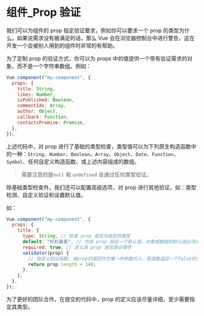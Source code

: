 # 组件\_Prop 验证

我们可以为组件的 prop 指定验证要求，例如你可以要求一个 prop 的类型为什么。如果说需求没有被满足的话，那么 Vue 会在浏览器控制台中进行警告，这在开发一个会被别人用到的组件时非常的有帮助。

为了定制 prop 的验证方式，你可以为 props 中的值提供一个带有验证需求的对象，而不是一个字符串数组。例如：

```js
Vue.component("my-component", {
  props: {
    title: String,
    likes: Number,
    isPublished: Boolean,
    commentIds: Array,
    author: Object,
    callback: Function,
    contactsPromise: Promise,
  },
});
```

上述代码中，对 prop 进行了基础的类型检查，类型值可以为下列原生构造函数中的一种：`String`、`Number`、`Boolean`、`Array`、`Object`、`Date`、`Function`、`Symbol`、任何自定义构造函数、或上述内容组成的数组。

> 需要注意的是`null` 和 `undefined` 会通过任何类型验证。

除基础类型检查外，我们还可以配置高级选项，对 prop 进行其他验证，如：类型检测、自定义验证和设置默认值。

如：

```js
Vue.component("my-component", {
  props: {
    title: {
      type: String, // 检查 prop 是否为给定的类型
      default: "杉杉最美", // 为该 prop 指定一个默认值，对象或数组的默认值必须从一个工厂函数返回，如：default () { return {a: 1, b: 10} },
      required: true, // 定义该 prop 是否是必填项
      validator(prop) {
        // 自定义验证函数，该prop的值回作为唯一的参数代入，若函数返回一个false的值，那么就代表验证失败
        return prop.length < 140;
      },
    },
  },
});
```

为了更好的团队合作，在提交的代码中，prop 的定义应该尽量详细，至少需要指定其类型。
